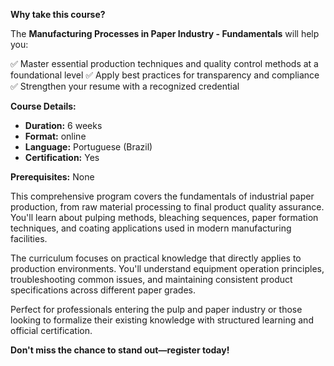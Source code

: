**Why take this course?**

The **Manufacturing Processes in Paper Industry - Fundamentals** will help you:

✅ Master essential production techniques and quality control methods at a foundational level
✅ Apply best practices for transparency and compliance
✅ Strengthen your resume with a recognized credential

**Course Details:**
- **Duration:** 6 weeks
- **Format:** online
- **Language:** Portuguese (Brazil)
- **Certification:** Yes

**Prerequisites:**
None

This comprehensive program covers the fundamentals of industrial paper production, from raw material processing to final product quality assurance. You'll learn about pulping methods, bleaching sequences, paper formation techniques, and coating applications used in modern manufacturing facilities.

The curriculum focuses on practical knowledge that directly applies to production environments. You'll understand equipment operation principles, troubleshooting common issues, and maintaining consistent product specifications across different paper grades.

Perfect for professionals entering the pulp and paper industry or those looking to formalize their existing knowledge with structured learning and official certification.

**Don't miss the chance to stand out—register today!**